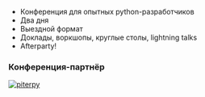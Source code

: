 * Конференция для опытных python-разработчиков
* Два дня
* Выездной формат
* Доклады, воркшопы, круглые столы, lightning talks
* Afterparty!


### Конференция-партнёр
[![piterpy](http://dropbucket.ru/id/1216)](http://it-sobytie.ru/events/3275)


